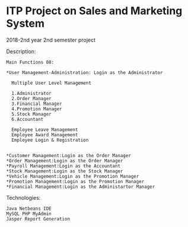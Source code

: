 # ITP Project on Sales and Marketing System
2018-2nd year 2nd semester project

Description:

    Main Functions 08:

    *User Management-Administration: Login as the Administrator
      
      Multiple User Level Management
      
      1.Administrator
      2.Order Manager
      3.Financial Manager
      4.Promotion Manager
      5.Stock Manager
      6.Accountant
      
      Employee Leave Management
      Employee Award Management
      Employee Login & Registration
      
      
    *Customer Management:Login as the Order Manager
    *Order Management:Login as the Order Manager
    *Payroll Management:Login as the Accountant
    *Stock Management:Login as the Stock Manager
    *Vehicle Management:Login as the Promotion Manager
    *Promotion Management:Login as the Promotion Manager
    *Financial Management:Login as the Administartor Manager
    
Technologies:
  
    Java Netbeans IDE
    MySQL PHP MyAdmin
    Jasper Report Generation
